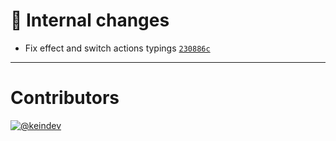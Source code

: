 # :memo: Internal changes

- Fix effect and switch actions typings [`230886c`](https://github.com/keindev/mst-tools/commit/230886cdc93f4707564f2f922948e5595c61653f)

---

# Contributors

[![@keindev](https://avatars.githubusercontent.com/u/4527292?v=4&s=40)](https://github.com/keindev)
